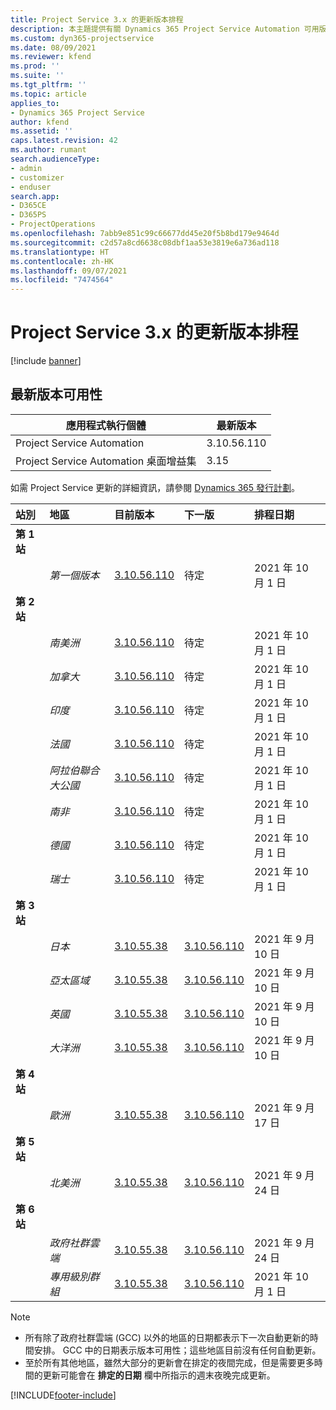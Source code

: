 ```yaml
---
title: Project Service 3.x 的更新版本排程
description: 本主題提供有關 Dynamics 365 Project Service Automation 可用版本與即將發行版本的資訊。
ms.custom: dyn365-projectservice
ms.date: 08/09/2021
ms.reviewer: kfend
ms.prod: ''
ms.suite: ''
ms.tgt_pltfrm: ''
ms.topic: article
applies_to:
- Dynamics 365 Project Service
author: kfend
ms.assetid: ''
caps.latest.revision: 42
ms.author: rumant
search.audienceType:
- admin
- customizer
- enduser
search.app:
- D365CE
- D365PS
- ProjectOperations
ms.openlocfilehash: 7abb9e851c99c66677dd45e20f5b8bd179e9464d
ms.sourcegitcommit: c2d57a8cd6638c08dbf1aa53e3819e6a736ad118
ms.translationtype: HT
ms.contentlocale: zh-HK
ms.lasthandoff: 09/07/2021
ms.locfileid: "7474564"
---
```

# <a name="update-release-schedule-for-project-service-3x"></a>Project Service 3.x 的更新版本排程

[!include [banner](../includes/psa-now-project-operations.md)]

## <a name="latest-version-availability"></a>最新版本可用性

| 應用程式執行個體  |  最新版本 |
|-------|----|
| Project Service Automation    | 3.10.56.110 |
| Project Service Automation 桌面增益集                | 3.15          |

如需 Project Service 更新的詳細資訊，請參閱 [Dynamics 365 發行計劃](/dynamics365/release-plans/)。 

| 站別  | 地區 | 目前版本 | 下一版 |  排程日期
| :---   | :---   | :---   | :---   |:---   |         
|<strong>第 1 站</strong> | |  |  | |
| | <i>第一個版本</i> | [3.10.56.110](whats-new-ur-35.md) | 待定 | 2021 年 10 月 1 日
|<strong>第 2 站</strong> | |  |  | |
| | <i>南美洲</i> | [3.10.56.110](whats-new-ur-35.md) | 待定 | 2021 年 10 月 1 日
| | <i>加拿大</i> | [3.10.56.110](whats-new-ur-35.md) | 待定 | 2021 年 10 月 1 日
| | <i>印度</i> | [3.10.56.110](whats-new-ur-35.md) | 待定 | 2021 年 10 月 1 日
| | <i>法國</i> | [3.10.56.110](whats-new-ur-35.md) | 待定 | 2021 年 10 月 1 日
| | <i>阿拉伯聯合大公國</i> | [3.10.56.110](whats-new-ur-35.md) | 待定 | 2021 年 10 月 1 日
| | <i>南非</i> | [3.10.56.110](whats-new-ur-35.md) | 待定 | 2021 年 10 月 1 日
| | <i>德國</i> | [3.10.56.110](whats-new-ur-35.md) | 待定 | 2021 年 10 月 1 日
| | <i>瑞士</i> | [3.10.56.110](whats-new-ur-35.md) | 待定 | 2021 年 10 月 1 日
|<strong>第 3 站</strong> | |  |  | |
| | <i>日本</i> | [3.10.55.38](whats-new-ur-34.md) | [3.10.56.110](whats-new-ur-35.md) | 2021 年 9 月 10 日
| | <i>亞太區域</i> | [3.10.55.38](whats-new-ur-34.md) | [3.10.56.110](whats-new-ur-35.md) | 2021 年 9 月 10 日
| | <i>英國</i> | [3.10.55.38](whats-new-ur-34.md) | [3.10.56.110](whats-new-ur-35.md) | 2021 年 9 月 10 日
| | <i>大洋洲</i> | [3.10.55.38](whats-new-ur-34.md) | [3.10.56.110](whats-new-ur-35.md) | 2021 年 9 月 10 日
|<strong>第 4 站</strong> | |  |  | |
| | <i>歐洲</i> | [3.10.55.38](whats-new-ur-34.md) | [3.10.56.110](whats-new-ur-35.md) | 2021 年 9 月 17 日
|<strong>第 5 站</strong> | |  |  | |
| | <i>北美洲</i> | [3.10.55.38](whats-new-ur-34.md) | [3.10.56.110](whats-new-ur-35.md) | 2021 年 9 月 24 日
|<strong>第 6 站</strong> | |  |  | |
| | <i>政府社群雲端</i> | [3.10.55.38](whats-new-ur-34.md) | [3.10.56.110](whats-new-ur-35.md) | 2021 年 9 月 24 日
| | <i>專用級別群組</i> | [3.10.55.38](whats-new-ur-34.md) | [3.10.56.110](whats-new-ur-35.md) | 2021 年 10 月 1 日

>[!Note]
> - 所有除了政府社群雲端 (GCC) 以外的地區的日期都表示下一次自動更新的時間安排。 GCC 中的日期表示版本可用性；這些地區目前沒有任何自動更新。
> - 至於所有其他地區，雖然大部分的更新會在排定的夜間完成，但是需要更多時間的更新可能會在 **排定的日期** 欄中所指示的週末夜晚完成更新。


[!INCLUDE[footer-include](../includes/footer-banner.md)]
